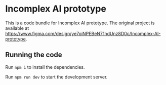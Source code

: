 
  # Incomplex AI prototype

  This is a code bundle for Incomplex AI prototype. The original project is available at https://www.figma.com/design/ye7oiNPEBeN71hdUnz8D0c/Incomplex-AI-prototype.

  ## Running the code

  Run `npm i` to install the dependencies.

  Run `npm run dev` to start the development server.
  